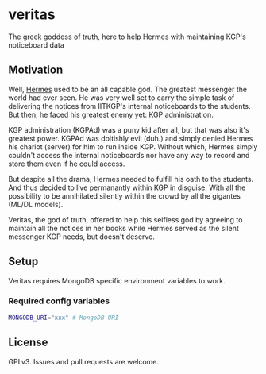 # veritas

The greek goddess of truth, here to help Hermes with maintaining KGP's noticeboard data

## Motivation

Well, [Hermes](https://github.com/ghostwriternr/hermes) used to be an all capable god. The greatest messenger the world had ever seen. He was very well set to carry the simple task of delivering the notices from IITKGP's internal noticeboards to the students. But then, he faced his greatest enemy yet: KGP administration.

KGP administration (KGPAd) was a puny kid after all, but that was also it's greatest power. KGPAd was doltishly evil (duh.) and simply denied Hermes his chariot (server) for him to run inside KGP. Without which, Hermes simply couldn't access the internal noticeboards nor have any way to record and store them even if he could access.

But despite all the drama, Hermes needed to fulfill his oath to the students. And thus decided to live permanantly within KGP in disguise. With all the possibility to be annihilated silently within the crowd by all the gígantes (ML/DL models).

Veritas, the god of truth, offered to help this selfless god by agreeing to maintain all the notices in her books while Hermes served as the silent messenger KGP needs, but doesn't deserve.

## Setup

Veritas requires MongoDB specific environment variables to work.

### Required config variables

```sh
MONGODB_URI="xxx" # MongoDB URI
```

## License

GPLv3. Issues and pull requests are welcome.

